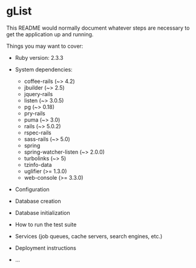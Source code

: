 # gList

This README would normally document whatever steps are necessary to get the
application up and running.

Things you may want to cover:

* Ruby version: 2.3.3

* System dependencies:
  * coffee-rails (~> 4.2)
  * jbuilder (~> 2.5)
  * jquery-rails
  * listen (~> 3.0.5)
  * pg (~> 0.18)
  * pry-rails
  * puma (~> 3.0)
  * rails (~> 5.0.2)
  * rspec-rails
  * sass-rails (~> 5.0)
  * spring
  * spring-watcher-listen (~> 2.0.0)
  * turbolinks (~> 5)
  * tzinfo-data
  * uglifier (>= 1.3.0)
  * web-console (>= 3.3.0)

* Configuration

* Database creation

* Database initialization

* How to run the test suite

* Services (job queues, cache servers, search engines, etc.)

* Deployment instructions

* ...
